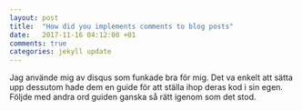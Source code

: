 ```yaml
---
layout: post
title:  "How did you implements comments to blog posts"
date:   2017-11-16 04:12:00 +01
comments: true 
categories: jekyll update
---
```

Jag använde mig av disqus som funkade bra för mig. Det va enkelt att sätta upp dessutom hade dem en guide för att ställa ihop deras kod i sin egen. Följde med andra ord guiden ganska så rätt igenom som det stod.
